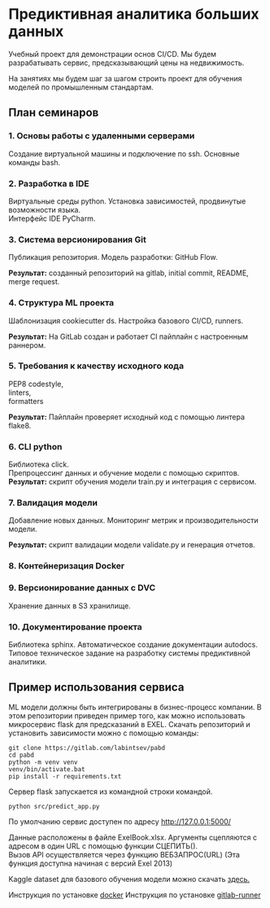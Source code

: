 # Предиктивная аналитика больших данных 

Учебный проект для демонстрации основ CI/CD. 
Мы будем разрабатывать сервис, предсказывающий цены на недвижимость. 

На занятиях мы будем шаг за шагом строить проект для обучения моделей по промышленным стандартам.

## План семинаров

### 1. Основы работы с удаленными серверами
Создание виртуальной машины и подключение по ssh.
Основные команды bash. 


### 2. Разработка в IDE
Виртуальные среды python. 
Установка зависимостей, продвинутые возможности языка.  
Интерфейс IDE PyCharm.  


### 3. Система версионирования Git
Публикация репозитория.
Модель разработки: GitHub Flow.  

**Результат:** созданный репозиторий на gitlab, initial commit, README, merge request.   


### 4. Структура ML проекта
Шаблонизация cookiecutter ds. 
Настройка базового CI/CD, runners.  

**Результат:** На GitLab создан и работает CI пайплайн с настроенным раннером. 


### 5. Требования к качеству исходного кода
PEP8 codestyle,  
linters,  
formatters   

**Результат:** Пайплайн проверяет исходный код с помощью линтера flake8.  


### 6. CLI python
Библиотека click.  
Препроцессинг данных и обучение модели с помощью скриптов.  
**Результат:** скрипт обучения модели train.py и интеграция с сервисом.    


### 7. Валидация модели
Добавление новых данных. 
Мониторинг метрик и производительности модели.  

**Результат:** скрипт валидации модели validate.py и генерация отчетов.     


### 8. Контейнеризация Docker  


### 9. Версионирование данных с DVC
Хранение данных в S3 хранилище. 


### 10. Документирование проекта
Библиотека sphinx. 
Автоматическое создание документации autodocs.  
Типовое техническое задание на разработку системы предиктивной аналитики. 


## Пример использования сервиса 

ML модели должны быть интегрированы в бизнес-процесс компании. 
В этом репозитории приведен пример того, как можно использовать микросервис flask для предсказаний в EXEL. 
Скачать репозиторий и установить зависимости можно с помощью команды: 

```commandline
git clone https://gitlab.com/labintsev/pabd
cd pabd
python -m venv venv
venv/bin/activate.bat
pip install -r requirements.txt
```

Сервер flask запускается из командной строки командой. 
```
python src/predict_app.py 
```

По умолчанию сервис доступен по адресу http://127.0.0.1:5000/  

Данные расположены в файле ExelBook.xlsx.
Аргументы сцепляются с адресом в один URL с помощью функции СЦЕПИТЬ().  
Вызов API осуществляется через функцию ВЕБЗАПРОС(URL) (Эта функция доступна начиная с версий Exel 2013)  

Kaggle dataset для базового обучения модели можно скачать [здесь.](https://storage.yandexcloud.net/pabd/kaggle.zip)  

Инструкция по установке [docker](https://docs.docker.com/engine/install/ubuntu/) 
Инструкция по установке [gitlab-runner](https://docs.gitlab.com/runner/install/linux-manually.html) 
